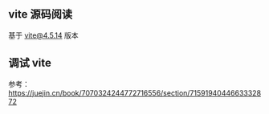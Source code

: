 ## vite 源码阅读

基于 vite@4.5.14 版本



## 调试 vite

参考：https://juejin.cn/book/7070324244772716556/section/7159194044663332872

